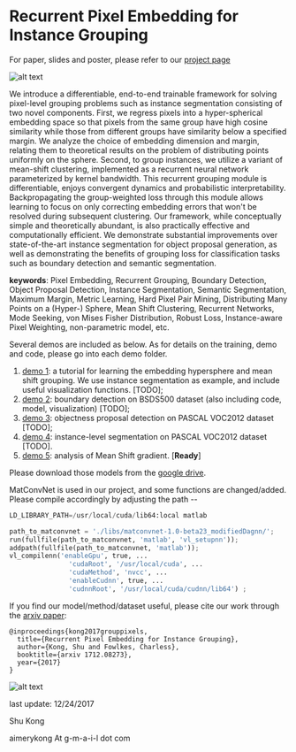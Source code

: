 # Recurrent Pixel Embedding for Instance Grouping

For paper, slides and poster, please refer to our [project page](http://www.ics.uci.edu/~skong2/SMMMSG.html "pixel-grouping")


![alt text](http://www.ics.uci.edu/~skong2/image/icon_pixelEmbedding.png "visualization")


We introduce a differentiable, end-to-end trainable framework for solving pixel-level grouping problems such as instance segmentation consisting of two novel components. First, we regress pixels into a hyper-spherical embedding space so that pixels from the same group have high cosine similarity while those from different groups have similarity below a specified margin. We analyze the choice of embedding dimension and margin, relating them to theoretical results on the problem of distributing points uniformly on the sphere. Second, to group instances, we utilize a variant of mean-shift clustering, implemented as a recurrent neural network parameterized by kernel bandwidth. This recurrent grouping module is differentiable, enjoys convergent dynamics and probabilistic interpretability. Backpropagating the group-weighted loss through this module allows learning to focus on only correcting embedding errors that won't be resolved during subsequent clustering. Our framework, while conceptually simple and theoretically abundant, is also practically effective and computationally efficient. We demonstrate substantial improvements over state-of-the-art instance segmentation for object proposal generation, as well as demonstrating the benefits of grouping loss for classification tasks such as boundary detection and semantic segmentation.

**keywords**: Pixel Embedding, Recurrent Grouping, Boundary Detection, Object Proposal Detection, Instance Segmentation, Semantic Segmentation, Maximum Margin, Metric Learning, Hard Pixel Pair Mining, Distributing Many Points on a (Hyper-) Sphere, Mean Shift Clustering, Recurrent Networks, Mode Seeking, von Mises Fisher Distribution, Robust Loss, Instance-aware Pixel Weighting, non-parametric model, etc.


Several demos are included as below. 
As for details on the training, demo and code, please go into each demo folder.

1. [demo 1](https://github.com/aimerykong/Recurrent-Pixel-Embedding-for-Instance-Grouping/tree/master/demo1_tutorial_instance_segmentation): a tutorial for learning the embedding hypersphere and mean shift grouping. 
	We use instance segmentation as example, and include useful visualization functions. [TODO];
2. [demo 2](https://github.com/aimerykong/Recurrent-Pixel-Embedding-for-Instance-Grouping/tree/master/demo2_boundary_deection): boundary detection on BSDS500 dataset (also including code, model, visualization) [TODO];
3. [demo 3](https://github.com/aimerykong/Recurrent-Pixel-Embedding-for-Instance-Grouping/tree/master/demo3_objectness_proposal_detection): objectness proposal detection on PASCAL VOC2012 dataset [TODO];
4. [demo 4](https://github.com/aimerykong/Recurrent-Pixel-Embedding-for-Instance-Grouping/tree/master/demo4_semantic_instance_segmentation): instance-level segmentation on PASCAL VOC2012 dataset [TODO].
5. [demo 5](https://github.com/aimerykong/Recurrent-Pixel-Embedding-for-Instance-Grouping/tree/master/demo5_analysis_MShift_gradient): analysis of Mean Shift gradient. [**Ready**] 

Please download those models from the [google drive](https://drive.google.com/drive/folders/1K2bCmz_mldIhV1e3hCbtBrARZR_0bylm?usp=sharing). 

MatConvNet is used in our project, and some functions are changed/added. Please compile accordingly by adjusting the path --

```python
LD_LIBRARY_PATH=/usr/local/cuda/lib64:local matlab 

path_to_matconvnet = './libs/matconvnet-1.0-beta23_modifiedDagnn/';
run(fullfile(path_to_matconvnet, 'matlab', 'vl_setupnn'));
addpath(fullfile(path_to_matconvnet, 'matlab'));
vl_compilenn('enableGpu', true, ...
               'cudaRoot', '/usr/local/cuda', ...
               'cudaMethod', 'nvcc', ...
               'enableCudnn', true, ...
               'cudnnRoot', '/usr/local/cuda/cudnn/lib64') ;

```


If you find our model/method/dataset useful, please cite our work through the [arxiv paper](https://arxiv.org/abs/1712.08273):

    @inproceedings{kong2017grouppixels,
      title={Recurrent Pixel Embedding for Instance Grouping},
      author={Kong, Shu and Fowlkes, Charless},
      booktitle={arxiv 1712.08273},
      year={2017}
    }



![alt text](https://raw.githubusercontent.com/aimerykong/Recurrent-Pixel-Embedding-for-Instance-Grouping/master/figure_to_show/demo_combo_v2.png "visualization")


last update: 12/24/2017

Shu Kong

aimerykong At g-m-a-i-l dot com

